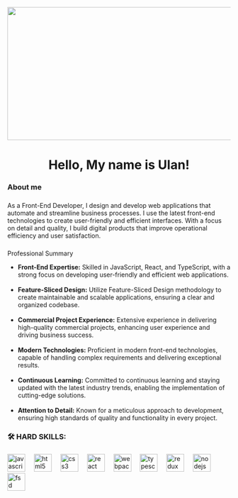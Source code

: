 <br clear="both">

<div align="center">
  <img height="300" width="600" src="https://t3.ftcdn.net/jpg/03/18/60/62/360_F_318606217_Hk8jo2MVoI33SQOkYrfOF929J7JgIP0P.jpg"  />
</div>

###

<h1 align="center">Hello, My name is Ulan!</h1>

###

###

<h3 align="left">About me</h3>

###

<p align="left">As a Front-End Developer, I design and develop web applications that automate and streamline business processes. I use the latest front-end technologies to create user-friendly and efficient interfaces. With a focus on detail and quality, I build digital products that improve operational efficiency and user satisfaction.</p>

###

Professional Summary

<ul>
  <li><strong>Front-End Expertise:</strong> Skilled in JavaScript, React, and TypeScript, with a strong focus on developing user-friendly and efficient web applications.</li>
  </br>
  <li><strong>Feature-Sliced Design:</strong> Utilize Feature-Sliced Design methodology to create maintainable and scalable applications, ensuring a clear and organized codebase.</li>
    </br>
  <li><strong>Commercial Project Experience:</strong> Extensive experience in delivering high-quality commercial projects, enhancing user experience and driving business success.</li>
    </br>
  <li><strong>Modern Technologies:</strong> Proficient in modern front-end technologies, capable of handling complex requirements and delivering exceptional results.</li>
    </br>
  <li><strong>Continuous Learning:</strong> Committed to continuous learning and staying updated with the latest industry trends, enabling the implementation of cutting-edge solutions.</li>
    </br>
  <li><strong>Attention to Detail:</strong> Known for a meticulous approach to development, ensuring high standards of quality and functionality in every project.</li>
</ul>

<h3 align="left">🛠 HARD SKILLS:</h3>

###

<div align="left">
  <img src="https://cdn.jsdelivr.net/gh/devicons/devicon/icons/javascript/javascript-original.svg" height="40" alt="javascript logo"  />
  <img width="12" />
  <img src="https://cdn.jsdelivr.net/gh/devicons/devicon/icons/html5/html5-original.svg" height="40" alt="html5 logo"  />
  <img width="12" />
  <img src="https://cdn.jsdelivr.net/gh/devicons/devicon/icons/css3/css3-original.svg" height="40" alt="css3 logo"  />
  <img width="12" />
  <img src="https://cdn.jsdelivr.net/gh/devicons/devicon/icons/react/react-original.svg" height="40" alt="react logo"  />
  <img width="12" />
  <img src="https://cdn.simpleicons.org/webpack/8DD6F9" height="40" alt="webpack logo"  />
    <img width="12" />
      <img src="https://upload.wikimedia.org/wikipedia/commons/thumb/4/4c/Typescript_logo_2020.svg/768px-Typescript_logo_2020.svg.png" height="40" alt="typescript logo"  />
        <img width="12" />
      <img src="https://cdn.worldvectorlogo.com/logos/redux.svg" height="40" alt="redux logo"  />
           <img width="12" />
      <img src="https://cdn.iconscout.com/icon/free/png-256/free-node-js-1174925.png?f=webp" height="40" alt="nodejs logo"  />
               <img width="12" />
      <img src="https://feature-sliced.design/img/brand/logo-primary.png" height="40" alt="fsd logo"  />

</div>

###
